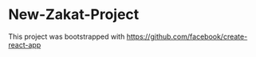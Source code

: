 # New-Zakat-Project

This project was bootstrapped with <https://github.com/facebook/create-react-app>
